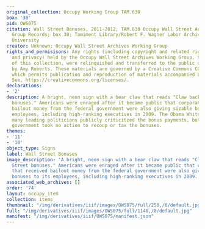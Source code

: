 ```yaml
---
original_collection: Occupy Working Group TAM.630
box: '30'
pid: OWS075
citation: Wall Street Bonuses, 2011-2012; TAM.630 Occupy Wall Street Archives Working
  Group Records; box 30; Tamiment Library/Robert F. Wagner Labor Archives, New York
  University
creator: Unknown; Occupy Wall Street Archives Working Group
rights_and_permisisons: Any rights (including copyright and related rights to publicity
  and privacy) held by the Occupy Wall Street Archives Working Group, the creator
  of this collection, were relinquished and transferred to the public domain in 2013
  by Amy Roberts. These materials are governed by a Creative Commons CC0 license,
  which permits publication and reproduction of materials accompanied by full attribution.
  See, https://creativecommons.org/licenses/.
declarations:
- '2'
description: A bright, neon sign with a bear claw that reads "Claw back Wall Street
  bonuses." Americans were enraged after it became public that corporations that received
  bailout money from the federal government were also giving sizable bonuses to its
  employees, including high-ranking executives in 2009. The Obama White House and
  many leading politicians publicly criticitzed the bonus payments, but the federal
  government took no action to recoup or tax the bonuses.
themes:
- '11'
- '10'
object_type: Signs
label: Wall Street Bonuses
image_description: 'A bright, neon sign with a bear claw that reads "Claw back Wall
  Street bonuses." Americans were enraged after it became public that corporations
  that received bailout money from the federal government were also giving sizable
  bonuses to its employees, including high-ranking executives in 2009. '
associated_web_archives: []
order: '74'
layout: occupy_item
collection: items
thumbnail: "/img/derivatives/iiif/images/OWS075/full/250,/0/default.jpg"
full: "/img/derivatives/iiif/images/OWS075/full/1140,/0/default.jpg"
manifest: "/img/derivatives/iiif/OWS075/manifest.json"
---
```

